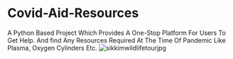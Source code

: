 # Covid-Aid-Resources
 A Python Based Project Which Provides A One-Stop Platform For Users To Get Help. And find Any Resources Required At The Time Of Pandemic Like Plasma, Oxygen Cylinders Etc.
![sikkimwildlifetourjpg](https://user-images.githubusercontent.com/86058936/190225713-7617171e-4758-43ee-969d-0d64386e7223.jpg)
